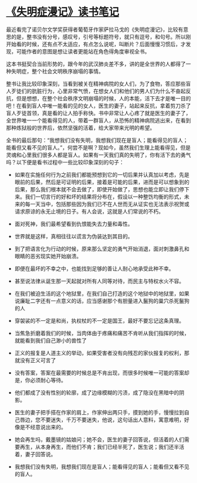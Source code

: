 # [《失明症漫记》读书笔记](https://github.com/superleeyom/blog/issues/14)

最近看完了诺贝尔文学奖获得者葡萄牙作家萨拉马戈的《失明症漫记》，比较有意思的是，整书没有分号，感叹号，引号等标题符号，就只有逗号，和句号。所以刚开始看的时候，还有点不太适应，有点怎么说呢，叫断片？后面慢慢习惯后，才发现，可能作者的意图是想让读者更能站在角色得角度审视全书。

这本书挺契合当前形势的，跟今年的武汉肺炎差不多，讲的是全世界的人都得了一种失明症，整个社会文明秩序崩塌的事情。

整书让我比较印象深刻，当看到被关在精神病院的女人们，为了食物，答应那些盲人歹徒们的肮脏行为，心里非常气愤，在想女人们和他们的男人们为什么不奋起反抗，但是想想，在整个社会秩序文明崩塌的时候，人的本能，活下去才是唯一目的吧！在看到盲人中唯一能看的见的女人，医生的妻子，站起来反抗，拿着剪刀杀了盲人歹徒首领，真是看的让人拍手称快。书中非常让人心疼了就是医生的妻子了，全世界唯一一个能看得见的人，带着一群盲人，从恐怖的精神病院逃出来，在看到那种炼狱般的世界后，依然坚强的活着，给大家带来光明的希望。

全书的最后那句：“我想我们没有失明，我想我们现在是盲人；能看得见的盲人；能看但又看不见的盲人。”，何尝不是啊？现如今，虽然我们生理上能看得见，但是灵魂和心里我们很多人都是盲人。如果有一天我们真的失明了，你有活下去的勇气吗？以下便是看书过程中一些比较印象深刻的句子：

- 如果在实施任何行为之前我们都能预想到它的一切后果并认真加以考虑，先是眼前的后果，然后是可证明的后果，接着是可能的后果，进而是可以想象到的后果，那么我们根本就不会去做了，即使开始做了，思想也能立即让我们停下来。我们一切言行的好和坏的结果将分布在，假设以一种整饬均衡的形式，未来的每一天当中，包括那些因为我们已不在人世而无从证实也无法表示祝贺或请求原谅的永无止境的日子。有人会说，这就是人们常说的不朽。

- 面对死神，我们最希望看到仇恨能失去力量和毒性。

- 世界就是这样，真相往往以谎言为伪装达到其目的。

- 到了把语言化为行动的时候，原来那么坚定的勇气开始消退，面对刺激鼻孔和眼睛的恶劣现实她开始崩溃。

- 即便在最坏的不幸之中，也能找到足够的善让人耐心地承受此种不幸。


- 甚至说法律从诞生那一天起就对所有人同等对待，而民主与特权水火不容。

- 在我们被迫生活的这个地狱里，在我们自己打造的这个地狱中的地狱里，如果说廉耻二字还有一点意义的话，应当感谢那个有胆量进入鬣狗的巢穴杀死鬣狗的人

- 穿袈裟的不一定是和尚，执权杖的不一定是国王，最好不要忘记这条真理。

- 当焦急折磨着我们的时候，当肉体由于疼痛和痛苦不肯听从我们指挥的时候，就能看到我们自己渺小的兽性了

- 正义的报复是人道主义的举动，如果受害者没有向残忍的家伙报复的权利，那就没有正义可言了

- 没有答案，答案在最需要的时候总是不肯出现，而很多时候唯一可能的答案却是，你必须耐心等待。

- 他们都成了没有性别的轮廓，成了边缘模糊的污渍，成了隐没在黑暗中的阴影。

- 医生的妻子把手搭在作家的肩上，作家伸出两只手，摸到她的手，慢慢拉到自己唇边，您不要迷失，千万不要迷失，他说，这句话出人意料，寓意难明，好像是不经意说出来的。

- 她会再生吗，戴墨镜的姑娘问；她不会，医生的妻子回答说，但活着的人们需要再生，从本身再生，而他们不肯；我们已经半死了，医生说；我们还半活着，妻子回答说。

- 我想我们没有失明，我想我们现在是盲人；能看得见的盲人；能看但又看不见的盲人。